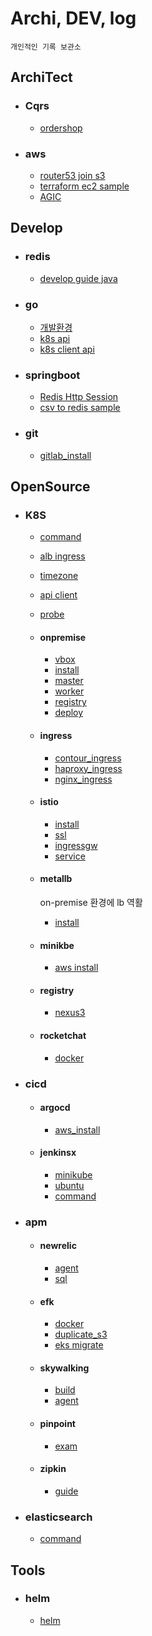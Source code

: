 # Archi, DEV, log
    개인적인 기록 보관소

## ArchiTect
- ### Cqrs
    - [ordershop](architect/cqrs/redislabs_odershop.md)
- ### aws
    - [router53 join s3](architect/aws/s3_router53.md)
    - [terraform ec2 sample](https://github.com/anisia20/terraform-sample)
    - [AGIC](https://aws.amazon.com/ko/blogs/opensource/kubernetes-ingress-aws-alb-ingress-controller/)


## Develop
- ### redis
    - [develop guide java](develop/redis/devguide.md)
- ### go
    - [개발환경](develop/go/setting.md)
    - [k8s api](develop/go/k8sapi.md)
    - [k8s client api](develop/go/k8sclientrestapi.md)
- ### springboot
    - [Redis Http Session](develop/springboot/redishttpsession.md)
    - [csv to redis sample](https://github.com/anisia20/staticstic-csv-redis)
- ### git
    - [gitlab_install](develop/git/gitlab_install.md)


## OpenSource

- ### K8S
    - [command](opensource/k8s/command.md)
    - [alb ingress](opensource/k8s/ingress.md)
    - [timezone](opensource/k8s/timezone.md)
    - [api client](opensource/k8s/apiclient.md)
    - [probe](opensource/k8s/probe.md)
    - #### onpremise
        - [vbox](opensource/k8s/onpremise/vbox.md)    
        - [install](opensource/k8s/onpremise/install.md)
        - [master](opensource/k8s/onpremise/master.md)
        - [worker](opensource/k8s/onpremise/worker.md)
        - [registry](opensource/k8s/onpremise/registry.md)
        - [deploy](opensource/k8s/onpremise/deploy.md)
    - #### ingress    
        - [contour_ingress](opensource/k8s/ingress/contour_ingress.md)  
        - [haproxy_ingress](opensource/k8s/ingress/haproxy_ingress.md) 
        - [nginx_ingress](opensource/k8s/ingress/nginx_ingress.md) 
    - #### istio
        - [install](opensource/k8s/istio/install.md)
        - [ssl](opensource/k8s/istio/ssl.md)
        - [ingressgw](opensource/k8s/istio/ingressgw.md)
        - [service](opensource/k8s/istio/service.md)
    - #### metallb
        on-premise 환경에 lb 역활
        - [install](opensource/k8s/metallb/install.md) 
    
    - #### minikbe
        - [aws install](opensource/k8s/minikube/aws_install.md) 
    - #### registry
        - [nexus3](opensource/registry/nexus3.md)
    - #### rocketchat
        - [docker](opensource/rocketchat/docker.md)
- ### cicd
    - #### argocd
        - [aws_install](opensource/cicd/argocd/aws_install.md)
    - #### jenkinsx
        - [minikube](opensource/cicd/jenkinsx/minikube.md)
        - [ubuntu](opensource/cicd/jenkinsx/ubuntu.md)
        - [command](opensource/cicd/jenkinsx/command.md)

- ### apm
    - #### newrelic
        - [agent](opensource/apm/newrelic/agent.md)
        - [sql](opensource/apm/newrelic/sql.md)
    - #### efk
        - [docker](opensource/apm/efk/docker.md)
        - [duplicate_s3](opensource/apm/efk/duplicate_s3.md)
        - [eks migrate](opensource/apm/efk/eks_migrate.md)
    - #### skywalking
        - [build](opensource/apm/skywalking/build.md)
        - [agent](opensource/apm/skywalking/agent.md)
    - #### pinpoint
        - [exam](opensource/apm/pinpoint/server_agent.md)
    - #### zipkin
        - [guide](opensource/apm/zipkin/guide.md)

- ### elasticsearch
    - [command](opensource/elasticsearch//command.md)
    


## Tools
- ### helm
    - [helm](tools/helm.md)
